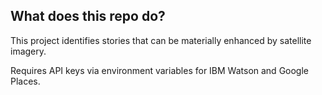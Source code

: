 ## What does this repo do?

This project identifies stories that can be materially enhanced by satellite imagery.  

Requires API keys via environment variables for IBM Watson and Google Places.
